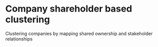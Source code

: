 # Company shareholder based clustering

Clustering companies by mapping shared ownership and stakeholder relationships
